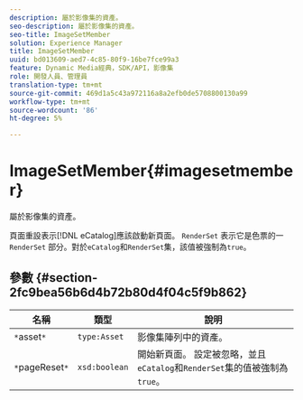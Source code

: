 ```yaml
---
description: 屬於影像集的資產。
seo-description: 屬於影像集的資產。
seo-title: ImageSetMember
solution: Experience Manager
title: ImageSetMember
uuid: bd013609-aed7-4c85-80f9-16be7fce99a3
feature: Dynamic Media經典，SDK/API，影像集
role: 開發人員、管理員
translation-type: tm+mt
source-git-commit: 469d1a5c43a972116a8a2efb0de5708800130a99
workflow-type: tm+mt
source-wordcount: '86'
ht-degree: 5%

---
```



# ImageSetMember{#imagesetmember}

屬於影像集的資產。

頁面重設表示[!DNL eCatalog]應該啟動新頁面。 `RenderSet` 表示它是色票的一 `RenderSet` 部分。對於`eCatalog`和`RenderSet`集，該值被強制為`true`。

## 參數 {#section-2fc9bea56b6d4b72b80d4f04c5f9b862}

| 名稱 | 類型 | 說明 |
|---|---|---|
| `*`asset`*` | `type:Asset` | 影像集陣列中的資產。 |
| `*`pageReset`*` | `xsd:boolean` | 開始新頁面。 設定被忽略，並且`eCatalog`和`RenderSet`集的值被強制為`true`。 |

